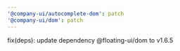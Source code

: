 ```yaml
---
'@company-ui/autocomplete-dom': patch
'@company-ui/dom': patch
---
```


fix(deps): update dependency @floating-ui/dom to v1.6.5
